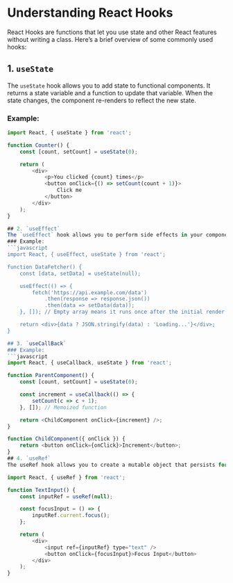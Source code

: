 # Understanding React Hooks

React Hooks are functions that let you use state and other React features without writing a class. Here’s a brief overview of some commonly used hooks:

## 1. `useState`

The `useState` hook allows you to add state to functional components. It returns a state variable and a function to update that variable. When the state changes, the component re-renders to reflect the new state.

### Example:
```javascript
import React, { useState } from 'react';

function Counter() {
    const [count, setCount] = useState(0);

    return (
        <div>
            <p>You clicked {count} times</p>
            <button onClick={() => setCount(count + 1)}>
                Click me
            </button>
        </div>
    );
}

## 2. `useEffect`
The `useEffect` hook allows you to perform side effects in your components, such as data fetching, subscriptions, or manually changing the DOM. It runs after the first render and after every update, unless you specify dependencies.
### Example:
```javascript
import React, { useEffect, useState } from 'react';

function DataFetcher() {
    const [data, setData] = useState(null);

    useEffect(() => {
        fetch('https://api.example.com/data')
            .then(response => response.json())
            .then(data => setData(data));
    }, []); // Empty array means it runs once after the initial render

    return <div>{data ? JSON.stringify(data) : 'Loading...'}</div>;
}

## 3. `useCallBack`
### Example:
```javascript
import React, { useCallback, useState } from 'react';

function ParentComponent() {
    const [count, setCount] = useState(0);

    const increment = useCallback(() => {
        setCount(c => c + 1);
    }, []); // Memoized function

    return <ChildComponent onClick={increment} />;
}

function ChildComponent({ onClick }) {
    return <button onClick={onClick}>Increment</button>;
}
## 4. `useRef`
The useRef hook allows you to create a mutable object that persists for the full lifetime of the component. It can be used to directly interact with the DOM, such as focusing an input field or storing a previous va

import React, { useRef } from 'react';

function TextInput() {
    const inputRef = useRef(null);

    const focusInput = () => {
        inputRef.current.focus();
    };

    return (
        <div>
            <input ref={inputRef} type="text" />
            <button onClick={focusInput}>Focus Input</button>
        </div>
    );
}